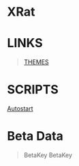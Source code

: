 # XRat

# LINKS
> [THEMES](<https://github.com/UndefinedClear/XRat-themes/tree/main>)
# SCRIPTS
[Autostart](<https://github.com/UndefinedClear/XRat/blob/main/autostart.txt>)
# Beta Data
> BetaKey
> BetaKey
